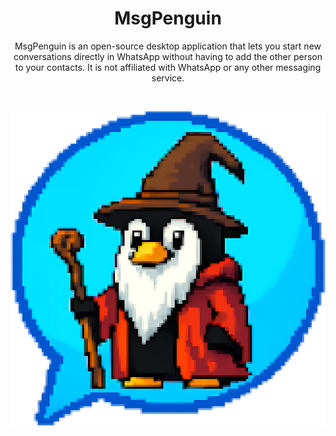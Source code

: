 <h1 align="center">MsgPenguin</h1>
<p align="center">
  MsgPenguin is an open-source desktop application that lets you start new conversations directly in WhatsApp without having to add the other person to your contacts. It is not affiliated with WhatsApp or any other messaging service.
</p>
<br>

![MsgPenguin Logo](https://raw.githubusercontent.com/diegopastrana25/MsgPenguin/main/logo.png)
